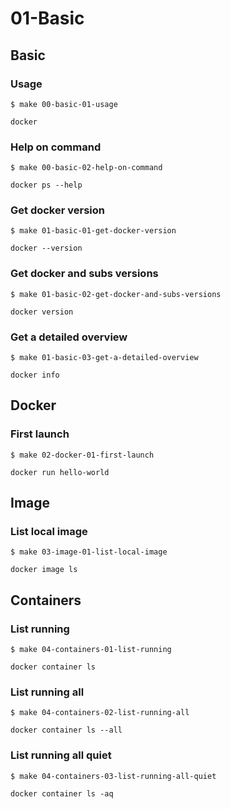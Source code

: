 # 01-Basic

## Basic

### Usage

`$ make 00-basic-01-usage`

```
docker
``` 

### Help on command

`$ make 00-basic-02-help-on-command`

```
docker ps --help
``` 

### Get docker version

`$ make 01-basic-01-get-docker-version`

```
docker --version
``` 

### Get docker and subs versions

`$ make 01-basic-02-get-docker-and-subs-versions`

```
docker version
``` 

### Get a detailed overview

`$ make 01-basic-03-get-a-detailed-overview`

```
docker info
``` 

## Docker

### First launch

`$ make 02-docker-01-first-launch`

```
docker run hello-world
``` 

## Image

### List local image

`$ make 03-image-01-list-local-image`

```
docker image ls
``` 

## Containers

### List running

`$ make 04-containers-01-list-running`

```
docker container ls
``` 

### List running all

`$ make 04-containers-02-list-running-all`

```
docker container ls --all
``` 

### List running all quiet

`$ make 04-containers-03-list-running-all-quiet`

```
docker container ls -aq
``` 

